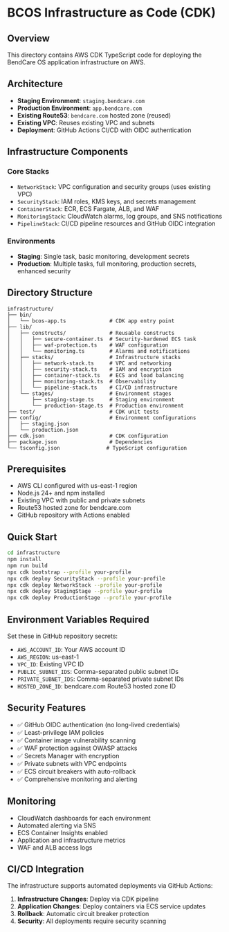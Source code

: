 # BCOS Infrastructure as Code (CDK)

## Overview
This directory contains AWS CDK TypeScript code for deploying the BendCare OS application infrastructure on AWS.

## Architecture
- **Staging Environment**: `staging.bendcare.com`
- **Production Environment**: `app.bendcare.com` 
- **Existing Route53**: `bendcare.com` hosted zone (reused)
- **Existing VPC**: Reuses existing VPC and subnets
- **Deployment**: GitHub Actions CI/CD with OIDC authentication

## Infrastructure Components

### Core Stacks
- `NetworkStack`: VPC configuration and security groups (uses existing VPC)
- `SecurityStack`: IAM roles, KMS keys, and secrets management
- `ContainerStack`: ECR, ECS Fargate, ALB, and WAF
- `MonitoringStack`: CloudWatch alarms, log groups, and SNS notifications
- `PipelineStack`: CI/CD pipeline resources and GitHub OIDC integration

### Environments
- **Staging**: Single task, basic monitoring, development secrets
- **Production**: Multiple tasks, full monitoring, production secrets, enhanced security

## Directory Structure
```
infrastructure/
├── bin/
│   └── bcos-app.ts              # CDK app entry point
├── lib/
│   ├── constructs/              # Reusable constructs
│   │   ├── secure-container.ts  # Security-hardened ECS task
│   │   ├── waf-protection.ts    # WAF configuration
│   │   └── monitoring.ts        # Alarms and notifications
│   ├── stacks/                  # Infrastructure stacks
│   │   ├── network-stack.ts     # VPC and networking
│   │   ├── security-stack.ts    # IAM and encryption
│   │   ├── container-stack.ts   # ECS and load balancing
│   │   ├── monitoring-stack.ts  # Observability
│   │   └── pipeline-stack.ts    # CI/CD infrastructure
│   └── stages/                  # Environment stages
│       ├── staging-stage.ts     # Staging environment
│       └── production-stage.ts  # Production environment
├── test/                        # CDK unit tests
├── config/                      # Environment configurations
│   ├── staging.json
│   └── production.json
├── cdk.json                     # CDK configuration
├── package.json                 # Dependencies
└── tsconfig.json               # TypeScript configuration
```

## Prerequisites
- AWS CLI configured with us-east-1 region
- Node.js 24+ and npm installed
- Existing VPC with public and private subnets
- Route53 hosted zone for bendcare.com
- GitHub repository with Actions enabled

## Quick Start
```bash
cd infrastructure
npm install
npm run build
npx cdk bootstrap --profile your-profile
npx cdk deploy SecurityStack --profile your-profile
npx cdk deploy NetworkStack --profile your-profile
npx cdk deploy StagingStage --profile your-profile
npx cdk deploy ProductionStage --profile your-profile
```

## Environment Variables Required
Set these in GitHub repository secrets:
- `AWS_ACCOUNT_ID`: Your AWS account ID
- `AWS_REGION`: us-east-1
- `VPC_ID`: Existing VPC ID
- `PUBLIC_SUBNET_IDS`: Comma-separated public subnet IDs
- `PRIVATE_SUBNET_IDS`: Comma-separated private subnet IDs
- `HOSTED_ZONE_ID`: bendcare.com Route53 hosted zone ID

## Security Features
- ✅ GitHub OIDC authentication (no long-lived credentials)
- ✅ Least-privilege IAM policies
- ✅ Container image vulnerability scanning
- ✅ WAF protection against OWASP attacks
- ✅ Secrets Manager with encryption
- ✅ Private subnets with VPC endpoints
- ✅ ECS circuit breakers with auto-rollback
- ✅ Comprehensive monitoring and alerting

## Monitoring
- CloudWatch dashboards for each environment
- Automated alerting via SNS
- ECS Container Insights enabled
- Application and infrastructure metrics
- WAF and ALB access logs

## CI/CD Integration
The infrastructure supports automated deployments via GitHub Actions:
1. **Infrastructure Changes**: Deploy via CDK pipeline
2. **Application Changes**: Deploy containers via ECS service updates
3. **Rollback**: Automatic circuit breaker protection
4. **Security**: All deployments require security scanning
